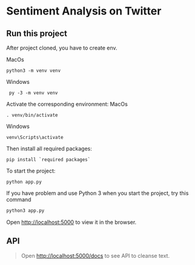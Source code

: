 # Sentiment Analysis on Twitter

## Run this project
After project cloned, you have to create env.

MacOs
```
python3 -m venv venv
```

Windows
```
 py -3 -m venv venv
```

Activate the corresponding environment:
MacOs
```
. venv/bin/activate
```

Windows
```
venv\Scripts\activate
```

Then install all required packages:
```
pip install `required packages`
```

To start the project:
```
python app.py
```

If you have problem and use Python 3 when you start the project, try this command
``` python
python3 app.py
```
Open [http://localhost:5000](http://localhost:5000) to view it in the browser.

## API
> Open [http://localhost:5000/docs](http://localhost:5000/docs) to see API to cleanse text.